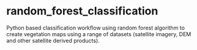 # random_forest_classification


Python based classification workflow using random forest algorithm to create vegetation maps using a range of datasets (satellite imagery, DEM and other satellite derived products). 
